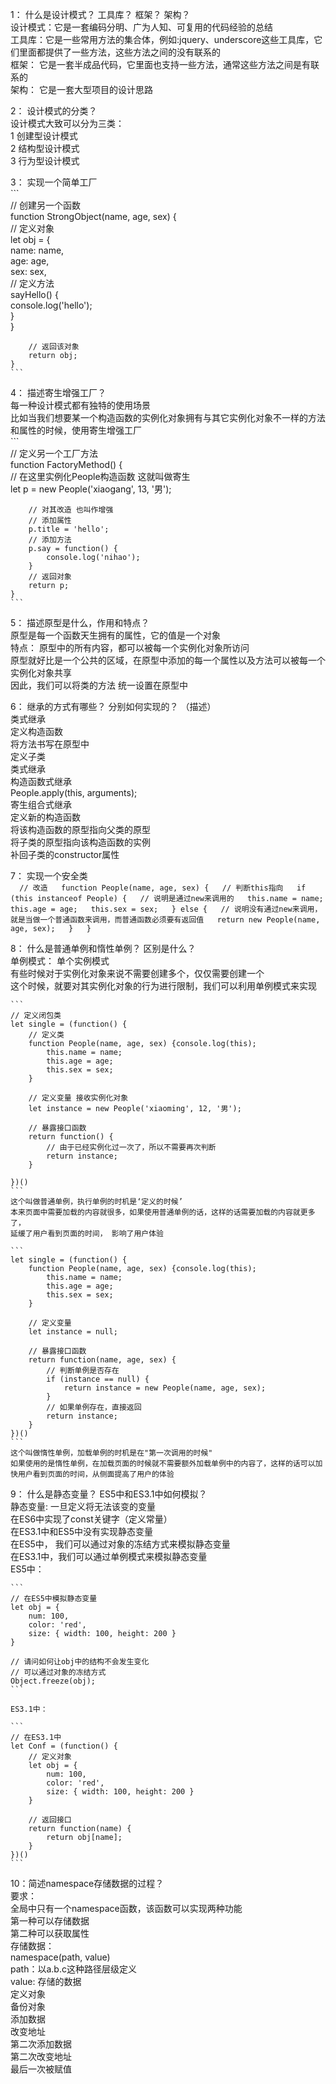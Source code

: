 1： 什么是设计模式？ 工具库？ 框架？ 架构？  
    设计模式：它是一套编码分明、广为人知、可复用的代码经验的总结  
    工具库：它是一些常用方法的集合体，例如:jquery、underscore这些工具库，它们里面都提供了一些方法，这些方法之间的没有联系的  
    框架： 它是一套半成品代码，它里面也支持一些方法，通常这些方法之间是有联系的  
    架构： 它是一套大型项目的设计思路  
  
2： 设计模式的分类？  
    设计模式大致可以分为三类：  
        1 创建型设计模式  
        2 结构型设计模式  
        3 行为型设计模式  
  
3： 实现一个简单工厂  
    ```  
    // 创建另一个函数  
    function StrongObject(name, age, sex) {  
        // 定义对象  
        let obj = {  
            name: name,  
            age: age,  
            sex: sex,  
            // 定义方法  
            sayHello() {  
                console.log('hello');  
            }  
        }  
  
        // 返回该对象  
        return obj;  
    }  
    ```  
  
4： 描述寄生增强工厂？  
    每一种设计模式都有独特的使用场景  
    比如当我们想要某一个构造函数的实例化对象拥有与其它实例化对象不一样的方法和属性的时候，使用寄生增强工厂  
    ```  
    // 定义另一个工厂方法  
    function FactoryMethod() {  
    	// 在这里实例化People构造函数 这就叫做寄生  
    	let p = new People('xiaogang', 13, '男');  
  
    	// 对其改造 也叫作增强  
    	// 添加属性  
    	p.title = 'hello';  
    	// 添加方法  
    	p.say = function() {  
    		console.log('nihao');  
    	}  
    	// 返回对象  
    	return p;  
    }  
    ```  
  
5： 描述原型是什么，作用和特点？  
    原型是每一个函数天生拥有的属性，它的值是一个对象  
    特点： 原型中的所有内容，都可以被每一个实例化对象所访问  
    原型就好比是一个公共的区域，在原型中添加的每一个属性以及方法可以被每一个实例化对象共享  
    因此，我们可以将类的方法 统一设置在原型中  
  
6： 继承的方式有哪些？ 分别如何实现的？ （描述）  
    类式继承  
        定义构造函数  
        将方法书写在原型中  
        定义子类  
        类式继承  
    构造函数式继承  
        People.apply(this, arguments);  
    寄生组合式继承  
        定义新的构造函数  
        将该构造函数的原型指向父类的原型  
        将子类的原型指向该构造函数的实例  
        补回子类的constructor属性  
  
7： 实现一个安全类  
    ```  
    // 改造  
    function People(name, age, sex) {  
        // 判断this指向  
        if (this instanceof People) {  
            // 说明是通过new来调用的  
            this.name = name;  
            this.age = age;  
            this.sex = sex;  
        } else {  
            // 说明没有通过new来调用，就是当做一个普通函数来调用，而普通函数必须要有返回值  
            return new People(name, age, sex);  
        }  
    }  
    ```  
  
8： 什么是普通单例和惰性单例？ 区别是什么？  
    单例模式： 单个实例模式  
    有些时候对于实例化对象来说不需要创建多个，仅仅需要创建一个  
    这个时候，就要对其实例化对象的行为进行限制，我们可以利用单例模式来实现  
  
    ```  
    // 定义闭包类  
    let single = (function() {  
    	// 定义类  
    	function People(name, age, sex) {console.log(this);  
    		this.name = name;  
    		this.age = age;  
    		this.sex = sex;  
    	}  
  
    	// 定义变量 接收实例化对象  
    	let instance = new People('xiaoming', 12, '男');  
  
    	// 暴露接口函数  
    	return function() {  
    		// 由于已经实例化过一次了，所以不需要再次判断  
    		return instance;  
    	}  
  
    })()  
    ```  
    这个叫做普通单例，执行单例的时机是‘定义的时候’  
	本来页面中需要加载的内容就很多，如果使用普通单例的话，这样的话需要加载的内容就更多了，  
	延缓了用户看到页面的时间， 影响了用户体验  
  
    ```  
    let single = (function() {  
    	function People(name, age, sex) {console.log(this);  
    		this.name = name;  
    		this.age = age;  
    		this.sex = sex;  
    	}  
  
    	// 定义变量  
    	let instance = null;  
  
    	// 暴露接口函数  
    	return function(name, age, sex) {  
    		// 判断单例是否存在  
    		if (instance == null) {  
    			return instance = new People(name, age, sex);  
    		}  
    		// 如果单例存在，直接返回  
    		return instance;  
    	}  
    })()  
    ```	   
    这个叫做惰性单例，加载单例的时机是在"第一次调用的时候"  
	如果使用的是惰性单例，在加载页面的时候就不需要额外加载单例中的内容了，这样的话可以加快用户看到页面的时间，从侧面提高了用户的体验  
  
9： 什么是静态变量？ ES5中和ES3.1中如何模拟？  
    静态变量:  一旦定义将无法该变的变量  
    在ES6中实现了const关键字（定义常量）  
    在ES3.1中和ES5中没有实现静态变量  
        在ES5中， 	我们可以通过对象的冻结方式来模拟静态变量  
        在ES3.1中，我们可以通过单例模式来模拟静态变量  
    ES5中：  
  
    ```  
    // 在ES5中模拟静态变量  
    let obj = {  
        num: 100,  
        color: 'red',  
        size: { width: 100, height: 200 }  
    }  
  
    // 请问如何让obj中的结构不会发生变化  
    // 可以通过对象的冻结方式  
    Object.freeze(obj);  
    ```  
  
    ES3.1中：  
  
    ```  
    // 在ES3.1中  
    let Conf = (function() {  
        // 定义对象  
        let obj = {  
            num: 100,  
            color: 'red',  
            size: { width: 100, height: 200 }  
        }  
  
        // 返回接口  
        return function(name) {  
            return obj[name];  
        }  
    })()  
    ```  
  
10：简述namespace存储数据的过程？  
    要求：  
        全局中只有一个namespace函数，该函数可以实现两种功能  
            第一种可以存储数据  
            第二种可以获取属性  
    存储数据：  
        namespace(path, value)  
            path：以a.b.c这种路径层级定义  
            value: 存储的数据  
    定义对象  
    备份对象  
    添加数据  
    改变地址  
    第二次添加数据  
    第二次改变地址  
    最后一次被赋值  
